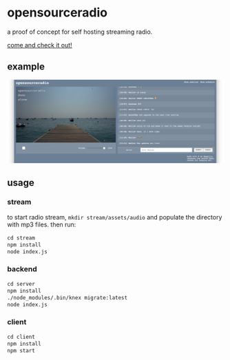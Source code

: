 # opensourceradio

a proof of concept for self hosting streaming radio.

[come and check it out!](http://radio.yomills.com)

## example

![example stream](example.png)

## usage

### stream

to start radio stream, `mkdir stream/assets/audio` and populate the directory with mp3 files. then run:

```
cd stream
npm install
node index.js
```

### backend

```
cd server
npm install
./node_modules/.bin/knex migrate:latest
node index.js
```

### client

```
cd client
npm install
npm start
```
